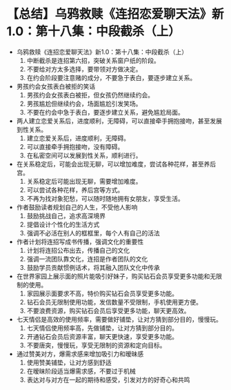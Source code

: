 # 【总结】乌鸦救赎《连招恋爱聊天法》新1.0：第十八集：中段截杀（上）

-   乌鸦救赎《连招恋爱聊天法》新1.0：第十八集：中段截杀（上）
    1.  中断截杀是连招第六招，突破关系窗户纸的阶段。
    2.  不要给对方太多选择，要带领对方做决定。
    3.  在约会阶段要注意赌的成分，不要急于表白，要逐步建立关系。
-   男孩约会女孩表白被拒的笑话
    1.  男孩约会女孩表白被拒，但女孩仍然继续约会。
    2.  男孩尴尬但继续约会，场面尴尬引发笑场。
    3.  不要在约会中急于表白，要逐步建立关系，避免尴尬局面。
-   两人建立恋爱关系后，进度顺利，无障碍，可以直接牵手拥抱接吻，甚至发展到性关系。
    1.  建立恋爱关系后，进度顺利，无障碍。
    2.  可以直接牵手拥抱接吻，没有障碍。
    3.  在私密空间可以发展到性关系，顺利进行。
-   在关系稳定后，可能会出现无聊，可以增加难度，尝试各种花样，甚至养后宫。
    1.  关系稳定后可能出现无聊，需要增加难度。
    2.  可以尝试各种花样，养后宫等方式。
    3.  不再为找对象犯愁，可以随时随地拥有女朋友，享受生活。
-   作者鼓励读者规划自己的人生，不受他人影响
    1.  鼓励挑战自己，追求高深境界
    2.  提倡设计个性化的生活方式
    3.  强调不必活在别人的框框里，每个人有自己的活法
-   作者计划将连招写成书传播，强调文化的重要性
    1.  计划将连招公布出去，传播自己的文化
    2.  强调一流团队靠文化，连招是作者团队的文化
    3.  鼓励学员贡献惯例话术，将其融入团队文化中传承
-   在世界家园上展示面的照片能吸引好妹子，购买钻石会员享受更多功能和无限制的使用。
    1.  家园展示面要求不高，特价购买钻石会员享受更多功能。
    2.  钻石会员无限制使用功能，发信数量不受限制，手机使用更方便。
    3.  不要浪费资源，购买钻石会员后享受更多功能，聊天更高效。
-   七天情侣是高效的使用频率，需要做好铺垫，让对方猜到部分目的，慢慢玩。
    1.  七天情侣使用频率高，先做铺垫，让对方猜到部分目的。
    2.  开通钻石会员后资源丰富，聊天更快速，享受更多功能。
    3.  不要唐突，慢慢玩，享受无限制的资源和定向目标。
-   通过赞美对方，爆需求感来增加吸引力和暧昧感
    1.  使用赞美铺垫，让对方感到舒适
    2.  在暧昧阶段适当爆需求感，不要过于机械
    3.  表达对与对方在一起的期待和感受，引发对方的好奇心和共鸣